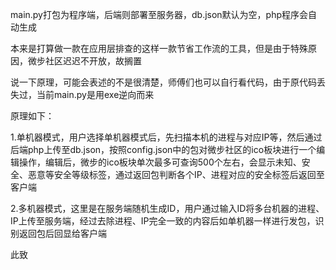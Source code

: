 main.py打包为程序端，后端则部署至服务器，db.json默认为空，php程序会自动生成


本来是打算做一款在应用层排查的这样一款节省工作流的工具，但是由于特殊原因，微步社区迟迟不开放，故搁置

说一下原理，可能会表述的不是很清楚，师傅们也可以自行看代码，由于原代码丢失过，当前main.py是用exe逆向而来


原理如下：


1.单机器模式，用户选择单机器模式后，先扫描本机的进程与对应IP等，然后通过后端php上传至db.json，按照config.json中的包对微步社区的ico板块进行一个编辑操作，编辑后，微步的ico板块单次最多可查询500个左右，会显示未知、安全、恶意等安全等级标签，通过返回包判断各个IP、进程对应的安全标签后返回至客户端


2.多机器模式，这里是在服务端随机生成ID，用户通过输入ID将多台机器的进程、IP上传至服务端，经过去除进程、IP完全一致的内容后如单机器一样进行发包，识别返回包后回显给客户端

此致
